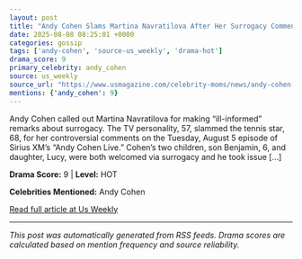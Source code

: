 ```yaml
---
layout: post
title: "Andy Cohen Slams Martina Navratilova After Her Surrogacy Comments"
date: 2025-08-08 08:25:01 +0000
categories: gossip
tags: ['andy-cohen', 'source-us_weekly', 'drama-hot']
drama_score: 9
primary_celebrity: andy_cohen
source: us_weekly
source_url: "https://www.usmagazine.com/celebrity-moms/news/andy-cohen-slams-martina-navratilova-over-surrogacy-comments/"
mentions: {'andy_cohen': 9}
---
```


Andy Cohen called out Martina Navratilova for making “ill-informed” remarks about surrogacy. The TV personality, 57, slammed the tennis star, 68, for her controversial comments on the Tuesday, August 5 episode of Sirius XM’s “Andy Cohen Live.” Cohen’s two children, son Benjamin, 6, and daughter, Lucy, were both welcomed via surrogacy and he took issue […]

**Drama Score:** 9 | **Level:** HOT

**Celebrities Mentioned:** Andy Cohen

[Read full article at Us Weekly](https://www.usmagazine.com/celebrity-moms/news/andy-cohen-slams-martina-navratilova-over-surrogacy-comments/)

---
*This post was automatically generated from RSS feeds. Drama scores are calculated based on mention frequency and source reliability.*
